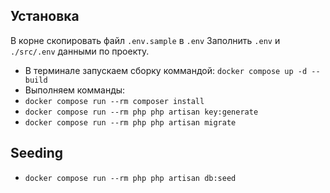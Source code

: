 ## Установка

В корне скопировать файл `.env.sample` в `.env`
Заполнить `.env` и `./src/.env` данными по проекту.

* В терминале запускаем сборку коммандой: `docker compose up -d --build`
* Выполняем комманды:
* `docker compose run --rm composer install`
* `docker compose run --rm php php artisan key:generate`
* `docker compose run --rm php php artisan migrate`

## Seeding

* `docker compose run --rm php php artisan db:seed`